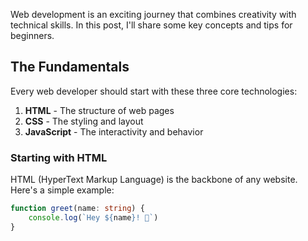 Web development is an exciting journey that combines creativity with technical skills. In this post, I'll share some key concepts and tips for beginners.

## The Fundamentals

Every web developer should start with these three core technologies:

1. **HTML** - The structure of web pages
2. **CSS** - The styling and layout
3. **JavaScript** - The interactivity and behavior

### Starting with HTML

HTML (HyperText Markup Language) is the backbone of any website. Here's a simple example:

```ts
function greet(name: string) {
	console.log(`Hey ${name}! 👋`)
}
```
